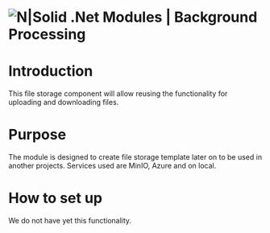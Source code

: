 # ![N|Solid](https://www.indrivo.com/sites/default/files/indrivo-logotype.png) .Net Modules | Background Processing

# Introduction
This file storage component will allow reusing the functionality for uploading and downloading files.
# Purpose

The module is designed to create file storage template later on to be used in another projects. Services used are MinIO, Azure and on local.

# How to set up

We do not have yet this functionality.